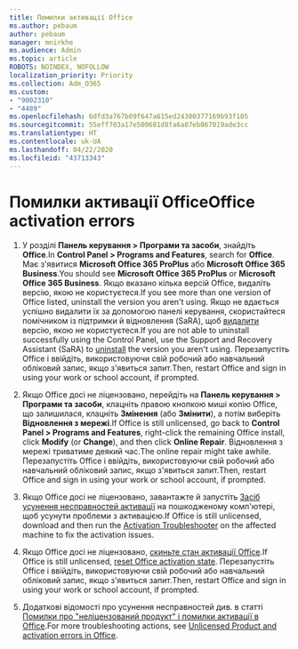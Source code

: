 ```yaml
---
title: Помилки активації Office
ms.author: pebaum
author: pebaum
manager: mnirkhe
ms.audience: Admin
ms.topic: article
ROBOTS: NOINDEX, NOFOLLOW
localization_priority: Priority
ms.collection: Adm_O365
ms.custom:
- "9002310"
- "4489"
ms.openlocfilehash: 6dfd3a767b09f647a615ed24300377169b93f105
ms.sourcegitcommit: 55eff703a17e500681d8fa6a87eb067019ade3cc
ms.translationtype: HT
ms.contentlocale: uk-UA
ms.lasthandoff: 04/22/2020
ms.locfileid: "43713343"
---
```

# <a name="office-activation-errors"></a><span data-ttu-id="d2e4b-102">Помилки активації Office</span><span class="sxs-lookup"><span data-stu-id="d2e4b-102">Office activation errors</span></span>

1. <span data-ttu-id="d2e4b-103">У розділі **Панель керування > Програми та засоби**, знайдіть **Office**.</span><span class="sxs-lookup"><span data-stu-id="d2e4b-103">In **Control Panel > Programs and Features**, search for **Office**.</span></span> <span data-ttu-id="d2e4b-104">Має з'явитися **Microsoft Office 365 ProPlus** або **Microsoft Office 365 Business**.</span><span class="sxs-lookup"><span data-stu-id="d2e4b-104">You should see **Microsoft Office 365 ProPlus** or **Microsoft Office 365 Business**.</span></span> <span data-ttu-id="d2e4b-105">Якщо вказано кілька версій Office, видаліть версію, якою не користуєтеся.</span><span class="sxs-lookup"><span data-stu-id="d2e4b-105">If you see more than one version of Office listed, uninstall the version you aren't using.</span></span> <span data-ttu-id="d2e4b-106">Якщо не вдається успішно видалити їх за допомогою панелі керування, скористайтеся помічником із підтримки й відновлення (SaRA), щоб [видалити](https://aka.ms/SARA-OfficeUninstall-Alchemy) версію, якою не користуєтеся.</span><span class="sxs-lookup"><span data-stu-id="d2e4b-106">If you are not able to uninstall successfully using the Control Panel, use the Support and Recovery Assistant (SaRA) to [uninstall](https://aka.ms/SARA-OfficeUninstall-Alchemy) the version you aren't using.</span></span> <span data-ttu-id="d2e4b-107">Перезапустіть Office і ввійдіть, використовуючи свій робочий або навчальний обліковий запис, якщо з'явиться запит.</span><span class="sxs-lookup"><span data-stu-id="d2e4b-107">Then, restart Office and sign in using your work or school account, if prompted.</span></span> 

2. <span data-ttu-id="d2e4b-108">Якщо Office досі не ліцензовано, перейдіть на **Панель керування > Програми та засоби**, клацніть правою кнопкою миші копію Office, що залишилася, клацніть **Змінення** (або **Змінити**), а потім виберіть **Відновлення з мережі**.</span><span class="sxs-lookup"><span data-stu-id="d2e4b-108">If Office is still unlicensed, go back to **Control Panel > Programs and Features**, right-click the remaining Office install, click **Modify** (or **Change**), and then click **Online Repair**.</span></span> <span data-ttu-id="d2e4b-109">Відновлення з мережі триватиме деякий час.</span><span class="sxs-lookup"><span data-stu-id="d2e4b-109">The online repair might take awhile.</span></span> <span data-ttu-id="d2e4b-110">Перезапустіть Office і ввійдіть, використовуючи свій робочий або навчальний обліковий запис, якщо з'явиться запит.</span><span class="sxs-lookup"><span data-stu-id="d2e4b-110">Then, restart Office and sign in using your work or school account, if prompted.</span></span> 

3. <span data-ttu-id="d2e4b-111">Якщо Office досі не ліцензовано, завантажте й запустіть [Засіб усунення несправностей активації](https://aka.ms/SARA-OfficeActivation-Alchemy) на пошкодженому комп'ютері, щоб усунути проблеми з активацією.</span><span class="sxs-lookup"><span data-stu-id="d2e4b-111">If Office is still unlicensed, download and then run the [Activation Troubleshooter](https://aka.ms/SARA-OfficeActivation-Alchemy) on the affected machine to fix the activation issues.</span></span> 

4. <span data-ttu-id="d2e4b-112">Якщо Office досі не ліцензовано, [скиньте стан активації Office](https://docs.microsoft.com/office365/troubleshoot/activation/reset-office-365-proplus-activation-state).</span><span class="sxs-lookup"><span data-stu-id="d2e4b-112">If Office is still unlicensed, [reset Office activation state](https://docs.microsoft.com/office365/troubleshoot/activation/reset-office-365-proplus-activation-state).</span></span> <span data-ttu-id="d2e4b-113">Перезапустіть Office і ввійдіть, використовуючи свій робочий або навчальний обліковий запис, якщо з'явиться запит.</span><span class="sxs-lookup"><span data-stu-id="d2e4b-113">Then, restart Office and sign in using your work or school account, if prompted.</span></span>  

5. <span data-ttu-id="d2e4b-114">Додаткові відомості про усунення несправностей див. в статті [Помилки про "неліцензований продукт" і помилки активації в Office](https://support.office.com/article/unlicensed-product-and-activation-errors-in-office-0d23d3c0-c19c-4b2f-9845-5344fedc4380).</span><span class="sxs-lookup"><span data-stu-id="d2e4b-114">For more troubleshooting actions, see [Unlicensed Product and activation errors in Office](https://support.office.com/article/unlicensed-product-and-activation-errors-in-office-0d23d3c0-c19c-4b2f-9845-5344fedc4380).</span></span>
